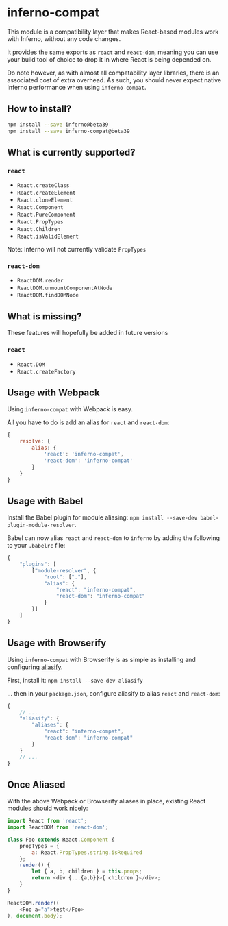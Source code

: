 # inferno-compat

This module is a compatibility layer that makes React-based modules work with Inferno, without any code changes.

It provides the same exports as `react` and `react-dom`, meaning you can use your build tool of choice to drop it in where React is being depended on.

Do note however, as with almost all compatability layer libraries, there is an associated cost of extra overhead. As such, you should never expect native Inferno performance when using `inferno-compat`.

## How to install?

```bash
npm install --save inferno@beta39
npm install --save inferno-compat@beta39
```

## What is currently supported?

### `react`

- `React.createClass`
- `React.createElement`
- `React.cloneElement`
- `React.Component`
- `React.PureComponent`
- `React.PropTypes`
- `React.Children`
- `React.isValidElement`

Note: Inferno will not currently validate `PropTypes`

### `react-dom`

- `ReactDOM.render`
- `ReactDOM.unmountComponentAtNode`
- `ReactDOM.findDOMNode`

## What is missing?

These features will hopefully be added in future versions

### `react`

- `React.DOM`
- `React.createFactory`

## Usage with Webpack

Using `inferno-compat` with Webpack is easy.

All you have to do is add an alias for `react` and `react-dom`:

```js
{
	resolve: {
		alias: {
			'react': 'inferno-compat',
			'react-dom': 'inferno-compat'
		}
	}
}
```

## Usage with Babel

Install the Babel plugin for module aliasing: `npm install --save-dev babel-plugin-module-resolver`.

Babel can now alias `react` and `react-dom` to `inferno` by adding the following to your `.babelrc` file:

```js
{
    "plugins": [
        ["module-resolver", {
            "root": ["."],
            "alias": {
                "react": "inferno-compat",
                "react-dom": "inferno-compat"
            }
        }]
    ]
}
```

## Usage with Browserify

Using `inferno-compat` with Browserify is as simple as installing and configuring [aliasify](http://npm.im/aliasify).

First, install it: `npm install --save-dev aliasify`

... then in your `package.json`, configure aliasify to alias `react` and `react-dom`:

```js
{
    // ...
    "aliasify": {
        "aliases": {
            "react": "inferno-compat",
            "react-dom": "inferno-compat"
        }
    }
    // ...
}
```

## Once Aliased

With the above Webpack or Browserify aliases in place, existing React modules should work nicely:

```js
import React from 'react';
import ReactDOM from 'react-dom';

class Foo extends React.Component {
    propTypes = {
        a: React.PropTypes.string.isRequired
    };
    render() {
        let { a, b, children } = this.props;
        return <div {...{a,b}}>{ children }</div>;
    }
}

ReactDOM.render((
    <Foo a="a">test</Foo>
), document.body);
```
